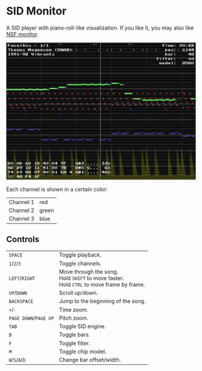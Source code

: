 SID Monitor
===========

A SID player with piano-roll-like visualization.
If you like it, you may also like [NSF monitor](https://github.com/2bt/nsf-monitor).

![image](screenshot.png)

Each channel is shown in a certain color:
<table>
    <tr><td>Channel 1</td><td>red</td></tr>
    <tr><td>Channel 2</td><td>green</td></tr>
    <tr><td>Channel 3</td><td>blue</td></tr>
</table>


## Controls

<table>
    <tr>
        <td><code>SPACE</code></td>
        <td>Toggle playback.</td>
    </tr>
    <tr>
        <td><code>1</code>/<code>2</code>/<code>3</code></td>
        <td>Toggle channels.</td>
    </tr>
    <tr>
        <td><code>LEFT</code>/<code>RIGHT</code></td>
        <td>
            Move through the song.<br/>
            Hold <code>SHIFT</code> to move faster.<br/>
            Hold <code>CTRL</code> to move frame by frame.
        </td>
    </tr>
    <tr>
        <td><code>UP</code>/<code>DOWN</code></td>
        <td>
            Scroll up/down.
        </td>
    </tr>
    <tr>
        <td><code>BACKSPACE</code></td>
        <td>Jump to the beginning of the song.</td>
    </tr>
    <tr>
        <td><code>+</code>/<code>-</code></td>
        <td>Time zoom.</td>
    </tr>
    <tr>
        <td><code>PAGE DOWN</code>/<code>PAGE UP</code></td>
        <td>Pitch zoom.</td>
    </tr>
    <tr>
        <td><code>TAB</code></td>
        <td>Toggle SID engine.</td>
    </tr>
    <tr>
        <td><code>B</code></td>
        <td>Toggle bars.</td>
    </tr>
    <tr>
        <td><code>F</code></td>
        <td>Toggle filter.</td>
    </tr>
    <tr>
        <td><code>M</code></td>
        <td>Toggle chip model.</td>
    </tr>
    <tr>
        <td><code>W</code>/<code>S</code>/<code>A</code>/<code>D</code></td>
        <td>Change bar offset/width.</td>
    </tr>
</table>

